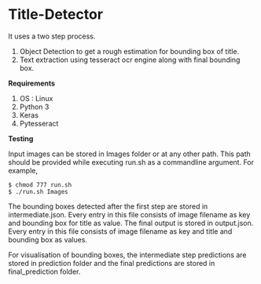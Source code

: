 # Title-Detector

It uses a two step process. 
1) Object Detection to get a rough estimation for bounding box of title.
2) Text extraction using tesseract ocr engine along with final bounding box.

**Requirements** 
1) OS : Linux
2) Python 3
3) Keras
4) Pytesseract

**Testing**

Input images can be stored in Images folder or at any other path. This path should be provided while executing run.sh as a commandline argument. For example,

```
$ chmod 777 run.sh
$ ./run.sh Images
```
The bounding boxes detected after the first step are stored in intermediate.json. Every entry in this file consists of image filename as key and bounding box for title as value.
The final output is stored in output.json. Every entry in this file consists of image filename as key and title and bounding box as values.

For visualisation of bounding boxes, the intermediate step predictions are stored in prediction folder and the final predictions are stored in final_prediction folder.

